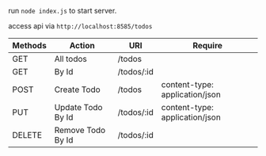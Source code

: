 run 
`node index.js`
to start server.

access api via `http://localhost:8585/todos`

Methods | Action            | URI        | Require                       |
--- |-------------------|------------|-------------------------------| 
GET | All todos         | /todos     |
GET | By Id             | /todos/:id |
POST | Create Todo       | /todos     | content-type: application/json 
PUT | Update Todo By Id | /todos/:id        | content-type: application/json 
DELETE | Remove Todo By Id | /todos/:id       |
